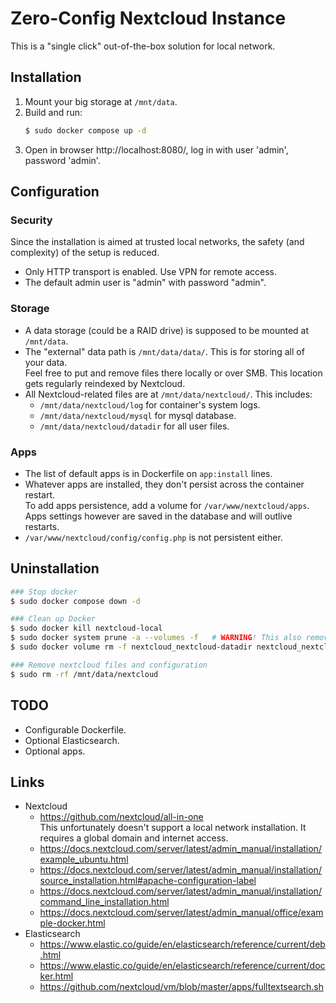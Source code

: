 # Zero-Config Nextcloud Instance

This is a "single click" out-of-the-box solution for local network.

## Installation

  1.  Mount your big storage at `/mnt/data`.
  2.  Build and run:
      ```bash
      $ sudo docker compose up -d
      ```
  3. Open in browser http://localhost:8080/, log in with user 'admin', password 'admin'.

## Configuration

### Security

Since the installation is aimed at trusted local networks, the safety (and complexity) of the setup is reduced.

  * Only HTTP transport is enabled. Use VPN for remote access.
  * The default admin user is "admin" with password "admin".

### Storage

  * A data storage (could be a RAID drive) is supposed to be mounted at `/mnt/data`.
  * The "external" data path is `/mnt/data/data/`. This is for storing all of your data. \
    Feel free to put and remove files there locally or over SMB.
    This location gets regularly reindexed by Nextcloud.
  * All Nextcloud-related files are at `/mnt/data/nextcloud/`. This includes:
    * `/mnt/data/nextcloud/log` for container's system logs.
    * `/mnt/data/nextcloud/mysql` for mysql database.
    * `/mnt/data/nextcloud/datadir` for all user files.

### Apps

  * The list of default apps is in Dockerfile on `app:install` lines.
  * Whatever apps are installed, they don't persist across the container restart.\
To add apps persistence, add a volume for `/var/www/nextcloud/apps`.\
Apps settings however are saved in the database and will outlive restarts.
  * `/var/www/nextcloud/config/config.php` is not persistent either.

## Uninstallation

```bash
### Stop docker
$ sudo docker compose down -d

### Clean up Docker
$ sudo docker kill nextcloud-local
$ sudo docker system prune -a --volumes -f   # WARNING! This also removes local cache and all stopped containers!
$ sudo docker volume rm -f nextcloud_nextcloud-datadir nextcloud_nextcloud-log nextcloud_nextcloud-mysql

### Remove nextcloud files and configuration
$ sudo rm -rf /mnt/data/nextcloud
```

## TODO

  * Configurable Dockerfile.
  * Optional Elasticsearch.
  * Optional apps.

## Links

  * Nextcloud
    * https://github.com/nextcloud/all-in-one \
      This unfortunately doesn't support a local network installation.
      It requires a global domain and internet access.
    * https://docs.nextcloud.com/server/latest/admin_manual/installation/example_ubuntu.html
    * https://docs.nextcloud.com/server/latest/admin_manual/installation/source_installation.html#apache-configuration-label
    * https://docs.nextcloud.com/server/latest/admin_manual/installation/command_line_installation.html
    * https://docs.nextcloud.com/server/latest/admin_manual/office/example-docker.html
  * Elasticsearch
    * https://www.elastic.co/guide/en/elasticsearch/reference/current/deb.html
    * https://www.elastic.co/guide/en/elasticsearch/reference/current/docker.html
    * https://github.com/nextcloud/vm/blob/master/apps/fulltextsearch.sh
